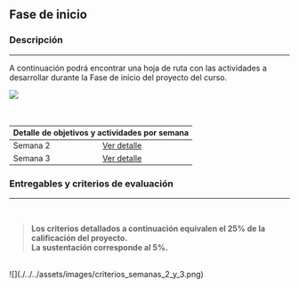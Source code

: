 ## Fase de inicio

### Descripción
---

A continuación podrá encontrar una hoja de ruta con las actividades a desarrollar durante la Fase de inicio del proyecto del curso.
<br>

![](./../../assets/images/infografía_fase_inicio.PNG)

<br>

<table>
  <thead>
    <tr>
      <th colspan="2" class="tg-0lax">Detalle de objetivos y actividades por semana</th>
    </tr>
  </thead>
  <tbody>
    <tr>
      <td>Semana 2</td>
      <td>
        <a href="{{ '/semanas/inception/semana2/semana2' | absolute_url }}">Ver detalle</a>
      </td>
    </tr>
    <tr>
      <td>Semana 3</td>
      <td>
        <a href="{{ '/semanas/inception/semana3/semana3' | absolute_url }}">Ver detalle</a>
      </td>
    </tr>
  </tbody>
</table>

### Entregables y criterios de evaluación
---
<br>

>**Los criterios detallados a continuación equivalen el 25% de la calificación del proyecto. <br>
>La sustentación corresponde al 5%.**

<br>
![](./../../assets/images/criterios_semanas_2_y_3.png)
